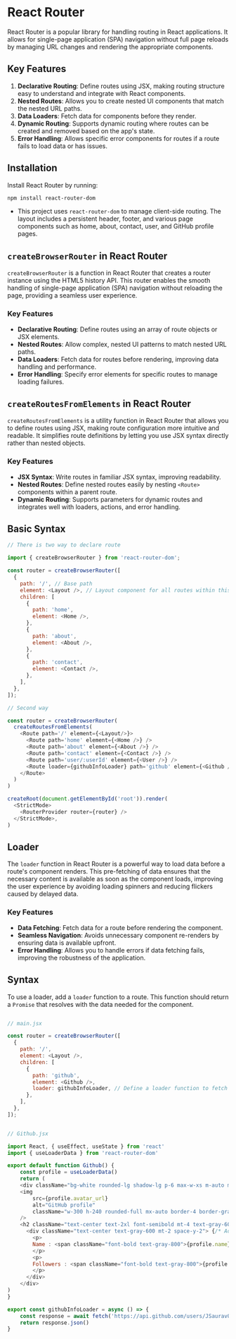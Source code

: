 # React Router

React Router is a popular library for handling routing in React applications. It allows for single-page application (SPA) navigation without full page reloads by managing URL changes and rendering the appropriate components.

## Key Features

1. **Declarative Routing**: Define routes using JSX, making routing structure easy to understand and integrate with React components.
2. **Nested Routes**: Allows you to create nested UI components that match the nested URL paths.
3. **Data Loaders**: Fetch data for components before they render.
4. **Dynamic Routing**: Supports dynamic routing where routes can be created and removed based on the app's state.
5. **Error Handling**: Allows specific error components for routes if a route fails to load data or has issues.

## Installation

Install React Router by running:
```bash
npm install react-router-dom
```

- This project uses `react-router-dom` to manage client-side routing. The layout includes a persistent header, footer, and various page components such as home, about, contact, user, and GitHub profile pages.

## `createBrowserRouter` in React Router

`createBrowserRouter` is a function in React Router that creates a router instance using the HTML5 history API. This router enables the smooth handling of single-page application (SPA) navigation without reloading the page, providing a seamless user experience.

### Key Features

- **Declarative Routing**: Define routes using an array of route objects or JSX elements.
- **Nested Routes**: Allow complex, nested UI patterns to match nested URL paths.
- **Data Loaders**: Fetch data for routes before rendering, improving data handling and performance.
- **Error Handling**: Specify error elements for specific routes to manage loading failures.


## `createRoutesFromElements` in React Router

`createRoutesFromElements` is a utility function in React Router that allows you to define routes using JSX, making route configuration more intuitive and readable. It simplifies route definitions by letting you use JSX syntax directly rather than nested objects. 

### Key Features

- **JSX Syntax**: Write routes in familiar JSX syntax, improving readability.
- **Nested Routes**: Define nested routes easily by nesting `<Route>` components within a parent route.
- **Dynamic Routing**: Supports parameters for dynamic routes and integrates well with loaders, actions, and error handling.

## Basic Syntax

```javascript
// There is two way to declare route 

import { createBrowserRouter } from 'react-router-dom';

const router = createBrowserRouter([
  {
    path: '/', // Base path
    element: <Layout />, // Layout component for all routes within this path
    children: [
      {
        path: 'home',
        element: <Home />,
      },
      {
        path: 'about',
        element: <About />,
      },
      {
        path: 'contact',
        element: <Contact />,
      },
    ],
  },
]);

// Second way 

const router = createBrowserRouter(
  createRoutesFromElements(
    <Route path='/' element={<Layout/>}>
      <Route path='home' element={<Home />} />
      <Route path='about' element={<About />} />
      <Route path='contact' element={<Contact />} />
      <Route path='user/:userId' element={<User />} />
      <Route loader={githubInfoLoader} path='github' element={<Github />} />
    </Route>
  )
)

createRoot(document.getElementById('root')).render(
  <StrictMode>
    <RouterProvider router={router} />
  </StrictMode>,
)

```

## Loader 

The `loader` function in React Router is a powerful way to load data before a route's component renders. This pre-fetching of data ensures that the necessary content is available as soon as the component loads, improving the user experience by avoiding loading spinners and reducing flickers caused by delayed data.

### Key Features

- **Data Fetching**: Fetch data for a route before rendering the component.
- **Seamless Navigation**: Avoids unnecessary component re-renders by ensuring data is available upfront.
- **Error Handling**: Allows you to handle errors if data fetching fails, improving the robustness of the application.

## Syntax

To use a loader, add a `loader` function to a route. This function should return a `Promise` that resolves with the data needed for the component.

```javascript

// main.jsx

const router = createBrowserRouter([
  {
    path: '/',
    element: <Layout />,
    children: [
      {
        path: 'github',
        element: <Github />,
        loader: githubInfoLoader, // Define a loader function to fetch data
      },
    ],
  },
]);
```
```javascript

// Github.jsx

import React, { useEffect, useState } from 'react'
import { useLoaderData } from 'react-router-dom'

export default function Github() {
    const profile = useLoaderData()
    return (
    <div className="bg-white rounded-lg shadow-lg p-6 max-w-xs m-auto mt-10 mb-10 border border-gray-300">
    <img
        src={profile.avatar_url}
        alt="GitHub profile"
        className="w-300 h-240 rounded-full mx-auto border-4 border-gray-400"
    />
    <h2 className="text-center text-2xl font-semibold mt-4 text-gray-600">GitHub Profile</h2>
      <div className="text-center text-gray-600 mt-2 space-y-2"> {/* Adds vertical space between items */}
        <p>
        Name : <span className="font-bold text-gray-800">{profile.name}</span>
        </p>
        <p>
        Followers : <span className="font-bold text-gray-800">{profile.followers}</span>
        </p>
      </div>
    </div>
)
}

export const githubInfoLoader = async () => {
    const response = await fetch('https://api.github.com/users/JSaurav0409')
    return response.json()
}

```
